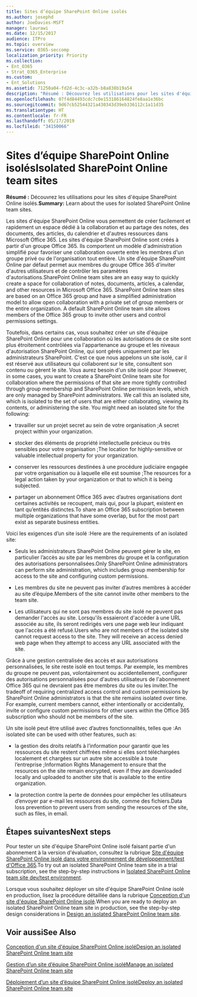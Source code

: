```yaml
---
title: Sites d’équipe SharePoint Online isolés
ms.author: josephd
author: JoeDavies-MSFT
manager: laurawi
ms.date: 12/15/2017
audience: ITPro
ms.topic: overview
ms.service: O365-seccomp
localization_priority: Priority
ms.collection:
- Ent_O365
- Strat_O365_Enterprise
ms.custom:
- Ent_Solutions
ms.assetid: 71250a04-fd2d-4c3c-a32b-b8a838b19a54
description: "Résumé : Découvrez les utilisations pour les sites d'équipe SharePoint Online isolés."
ms.openlocfilehash: 07f4d84493cdc7c0e153186164824fe8aa1e36bc
ms.sourcegitcommit: 9d67cb52544321a430343d39eb336112c1a11d35
ms.translationtype: HT
ms.contentlocale: fr-FR
ms.lasthandoff: 05/17/2019
ms.locfileid: "34150066"
---
```

# <a name="isolated-sharepoint-online-team-sites"></a><span data-ttu-id="c155d-103">Sites d’équipe SharePoint Online isolés</span><span class="sxs-lookup"><span data-stu-id="c155d-103">Isolated SharePoint Online team sites</span></span>

 <span data-ttu-id="c155d-104">**Résumé :** Découvrez les utilisations pour les sites d'équipe SharePoint Online isolés.</span><span class="sxs-lookup"><span data-stu-id="c155d-104">**Summary:** Learn about the uses for isolated SharePoint Online team sites.</span></span>
  
<span data-ttu-id="c155d-p101">Les sites d'équipe SharePoint Online vous permettent de créer facilement et rapidement un espace dédié à la collaboration et au partage des notes, des documents, des articles, du calendrier et d'autres ressources dans Microsoft Office 365. Les sites d'équipe SharePoint Online sont créés à partir d'un groupe Office 365. Ils comportent un modèle d'administration simplifié pour favoriser une collaboration ouverte entre les membres d'un groupe privé ou de l'organisation tout entière. Un site d'équipe SharePoint Online par défaut permet aux membres du groupe Office 365 d'inviter d'autres utilisateurs et de contrôler les paramètres d'autorisations.</span><span class="sxs-lookup"><span data-stu-id="c155d-p101">SharePoint Online team sites are an easy way to quickly create a space for collaboration of notes, documents, articles, a calendar, and other resources in Microsoft Office 365. SharePoint Online team sites are based on an Office 365 group and have a simplified administration model to allow open collaboration with a private set of group members or the entire organization. A default SharePoint Online team site allows members of the Office 365 group to invite other users and control permissions settings.</span></span>
  
<span data-ttu-id="c155d-p102">Toutefois, dans certains cas, vous souhaitez créer un site d'équipe SharePoint Online pour une collaboration où les autorisations de ce site sont plus étroitement contrôlées via l'appartenance au groupe et les niveaux d'autorisation SharePoint Online, qui sont gérés uniquement par les administrateurs SharePoint. C'est ce que nous appelons un site isolé, car il est réservé aux utilisateurs qui collaborent sur le site, consultent son contenu ou gèrent le site. Vous aurez besoin d'un site isolé pour :</span><span class="sxs-lookup"><span data-stu-id="c155d-p102">However, in some cases, you want to create a SharePoint Online team site for collaboration where the permissions of that site are more tightly controlled through group membership and SharePoint Online permission levels, which are only managed by SharePoint administrators. We call this an isolated site, which is isolated to the set of users that are either collaborating, viewing its contents, or administering the site. You might need an isolated site for the following:</span></span>
  
- <span data-ttu-id="c155d-111">travailler sur un projet secret au sein de votre organisation ;</span><span class="sxs-lookup"><span data-stu-id="c155d-111">A secret project within your organization.</span></span>
    
- <span data-ttu-id="c155d-112">stocker des éléments de propriété intellectuelle précieux ou très sensibles pour votre organisation ;</span><span class="sxs-lookup"><span data-stu-id="c155d-112">The location for highly-sensitive or valuable intellectual property for your organization.</span></span>
    
- <span data-ttu-id="c155d-113">conserver les ressources destinées à une procédure judiciaire engagée par votre organisation ou à laquelle elle est soumise ;</span><span class="sxs-lookup"><span data-stu-id="c155d-113">The resources for a legal action taken by your organization or that to which it is being subjected.</span></span>
    
- <span data-ttu-id="c155d-114">partager un abonnement Office 365 avec d’autres organisations dont certaines activités se recoupent, mais qui, pour la plupart, existent en tant qu’entités distinctes.</span><span class="sxs-lookup"><span data-stu-id="c155d-114">To share an Office 365 subscription between multiple organizations that have some overlap, but for the most part exist as separate business entities.</span></span>
    
<span data-ttu-id="c155d-115">Voici les exigences d’un site isolé :</span><span class="sxs-lookup"><span data-stu-id="c155d-115">Here are the requirements of an isolated site:</span></span>
  
- <span data-ttu-id="c155d-116">Seuls les administrateurs SharePoint Online peuvent gérer le site, en particulier l’accès au site par les membres du groupe et la configuration des autorisations personnalisées.</span><span class="sxs-lookup"><span data-stu-id="c155d-116">Only SharePoint Online administrators can perform site administration, which includes group membership for access to the site and configuring custom permissions.</span></span>
    
- <span data-ttu-id="c155d-117">Les membres du site ne peuvent pas inviter d’autres membres à accéder au site d’équipe.</span><span class="sxs-lookup"><span data-stu-id="c155d-117">Members of the site cannot invite other members to the team site.</span></span>
    
- <span data-ttu-id="c155d-p103">Les utilisateurs qui ne sont pas membres du site isolé ne peuvent pas demander l'accès au site. Lorsqu'ils essaieront d'accéder à une URL associée au site, ils seront redirigés vers une page web leur indiquant que l'accès a été refusé.</span><span class="sxs-lookup"><span data-stu-id="c155d-p103">Users who are not members of the isolated site cannot request access to the site. They will receive an access denied web page when they attempt to access any URL associated with the site.</span></span>
    
<span data-ttu-id="c155d-p104">Grâce à une gestion centralisée des accès et aux autorisations personnalisées, le site reste isolé en tout temps. Par exemple, les membres du groupe ne peuvent pas, volontairement ou accidentellement, configurer des autorisations personnalisées pour d'autres utilisateurs de l'abonnement Office 365 qui ne devraient pas être membres du site ou les inviter.</span><span class="sxs-lookup"><span data-stu-id="c155d-p104">The tradeoff of requiring centralized access control and custom permissions by SharePoint Online administrators is that the site remains isolated over time. For example, current members cannot, either intentionally or accidentally, invite or configure custom permissions for other users within the Office 365 subscription who should not be members of the site.</span></span>
  
<span data-ttu-id="c155d-122">Un site isolé peut être utilisé avec d’autres fonctionnalités, telles que :</span><span class="sxs-lookup"><span data-stu-id="c155d-122">An isolated site can be used with other features, such as:</span></span>
  
- <span data-ttu-id="c155d-123">la gestion des droits relatifs à l’information pour garantir que les ressources du site restent chiffrées même si elles sont téléchargées localement et chargées sur un autre site accessible à toute l’entreprise ;</span><span class="sxs-lookup"><span data-stu-id="c155d-123">Information Rights Management to ensure that the resources on the site remain encrypted, even if they are downloaded locally and uploaded to another site that is available to the entire organization.</span></span>
    
- <span data-ttu-id="c155d-124">la protection contre la perte de données pour empêcher les utilisateurs d’envoyer par e-mail les ressources du site, comme des fichiers.</span><span class="sxs-lookup"><span data-stu-id="c155d-124">Data loss prevention to prevent users from sending the resources of the site, such as files, in email.</span></span>
    
## <a name="next-steps"></a><span data-ttu-id="c155d-125">Étapes suivantes</span><span class="sxs-lookup"><span data-stu-id="c155d-125">Next steps</span></span>

<span data-ttu-id="c155d-126">Pour tester un site d'équipe SharePoint Online isolé faisant partie d'un abonnement à la version d'évaluation, consultez la rubrique [Site d'équipe SharePoint Online isolé dans votre environnement de développement/test d'Office 365](isolated-sharepoint-online-team-site-dev-test-environment.md).</span><span class="sxs-lookup"><span data-stu-id="c155d-126">To try out an isolated SharePoint Online team site in a trial subscription, see the step-by-step instructions in [Isolated SharePoint Online team site dev/test environment](isolated-sharepoint-online-team-site-dev-test-environment.md).</span></span>
  
<span data-ttu-id="c155d-127">Lorsque vous souhaitez déployer un site d'équipe SharePoint Online isolé en production, lisez la procédure détaillée dans la rubrique [Conception d'un site d'équipe SharePoint Online isolé](design-an-isolated-sharepoint-online-team-site.md).</span><span class="sxs-lookup"><span data-stu-id="c155d-127">When you are ready to deploy an isolated SharePoint Online team site in production, see the step-by-step design considerations in [Design an isolated SharePoint Online team site](design-an-isolated-sharepoint-online-team-site.md).</span></span>
  
## <a name="see-also"></a><span data-ttu-id="c155d-128">Voir aussi</span><span class="sxs-lookup"><span data-stu-id="c155d-128">See Also</span></span>

[<span data-ttu-id="c155d-129">Conception d'un site d'équipe SharePoint Online isolé</span><span class="sxs-lookup"><span data-stu-id="c155d-129">Design an isolated SharePoint Online team site</span></span>](design-an-isolated-sharepoint-online-team-site.md)
  
[<span data-ttu-id="c155d-130">Gestion d’un site d’équipe SharePoint Online isolé</span><span class="sxs-lookup"><span data-stu-id="c155d-130">Manage an isolated SharePoint Online team site</span></span>](manage-an-isolated-sharepoint-online-team-site.md)

[<span data-ttu-id="c155d-131">Déploiement d’un site d’équipe SharePoint Online isolé</span><span class="sxs-lookup"><span data-stu-id="c155d-131">Deploy an isolated SharePoint Online team site</span></span>](deploy-an-isolated-sharepoint-online-team-site.md)


